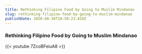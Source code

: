 ```yaml
---
title: Rethinking Filipino Food by Going to Muslim Mindanao
slug: rethinking-filipino-food-by-going-to-muslim-mindanao
publishDate: 2020-08-30T10:50:23.819Z
---
```


### Rethinking Filipino Food by Going to Muslim Mindanao

{{< youtube 7ZcoBFeiuA8 >}}

